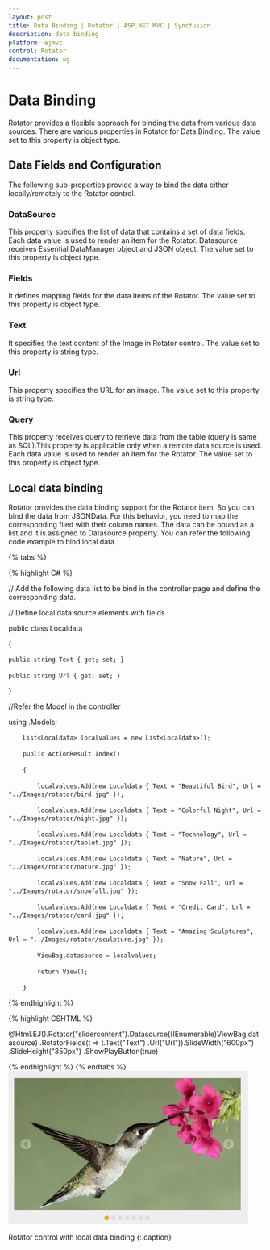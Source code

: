 ```yaml
---
layout: post
title: Data Binding | Rotator | ASP.NET MVC | Syncfusion
description: data binding
platform: ejmvc
control: Rotator
documentation: ug
---
```


# Data Binding

Rotator provides a flexible approach for binding the data from various data sources. There are various properties in Rotator for Data Binding. The value set to this property is object type.

## Data Fields and Configuration

The following sub-properties provide a way to bind the data either locally/remotely to the Rotator control. 

### DataSource

This property specifies the list of data that contains a set of data fields. Each data value is used to render an item for the Rotator. Datasource receives Essential DataManager object and JSON object. The value set to this property is object type.

### Fields

It defines mapping fields for the data items of the Rotator. The value set to this property is object type.

### Text

It specifies the text content of the Image in Rotator control. The value set to this property is string type.

### Url

This property specifies the URL for an image. The value set to this property is string type.

### Query

This property receives query to retrieve data from the table (query is same as SQL).This property is applicable only when a remote data source is used. Each data value is used to render an item for the Rotator. The value set to this property is object type.

## Local data binding

Rotator provides the data binding support for the Rotator item. So you can bind the data from JSONData. For this behavior, you need to map the corresponding filed with their column names. The data can be bound as a list and it is assigned to Datasource property. You can refer the following code example to bind local data.

{% tabs %}
 
{% highlight C# %}

// Add the following data list to be bind in the controller page and define the corresponding data.

// Define local data source elements with  fields            

public class Localdata

{

	public string Text { get; set; }

	public string Url { get; set; }

}


//Refer the Model in the controller 

using <Application name>.Models;



        List<Localdata> localvalues = new List<Localdata>();

        public ActionResult Index()

        {

            localvalues.Add(new Localdata { Text = "Beautiful Bird", Url = "../Images/rotator/bird.jpg" });

            localvalues.Add(new Localdata { Text = "Colorful Night", Url = "../Images/rotator/night.jpg" });

            localvalues.Add(new Localdata { Text = "Technology", Url = "../Images/rotator/tablet.jpg" });

            localvalues.Add(new Localdata { Text = "Nature", Url = "../Images/rotator/nature.jpg" });

            localvalues.Add(new Localdata { Text = "Snow Fall", Url = "../Images/rotator/snowfall.jpg" });

            localvalues.Add(new Localdata { Text = "Credit Card", Url = "../Images/rotator/card.jpg" });

            localvalues.Add(new Localdata { Text = "Amazing Sculptures", Url = "../Images/rotator/sculpture.jpg" });

            ViewBag.datasource = localvalues;

            return View();

        }  

{% endhighlight %}

{% highlight CSHTML %}

@Html.EJ().Rotator("slidercontent").Datasource((IEnumerable<Localdata>)ViewBag.datasource)
.RotatorFields(t => t.Text("Text")
.Url("Url")).SlideWidth("600px")
.SlideHeight("350px")
.ShowPlayButton(true)

{% endhighlight %}
{% endtabs %} 
![](Data-Binding_images/Data-Binding_img1.png)

Rotator control with local data binding
{:.caption}